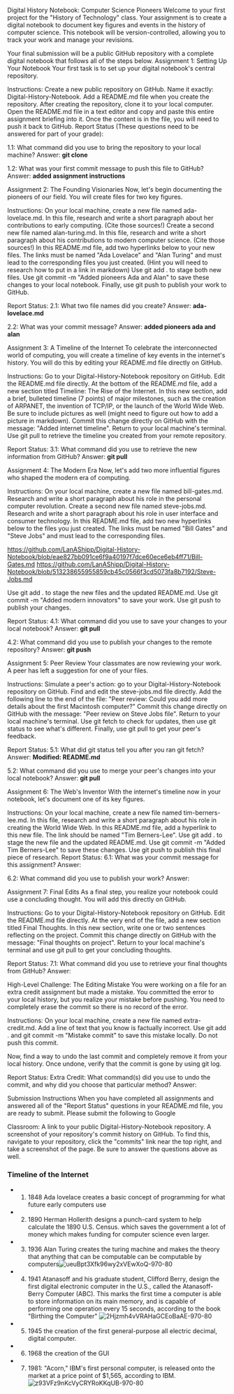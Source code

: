 Digital History Notebook: Computer Science Pioneers
Welcome to your first project for the "History of Technology" class. Your assignment is to create a digital notebook to document key figures and events in the history of computer science. This notebook will be version-controlled, allowing you to track your work and manage your revisions.

Your final submission will be a public GitHub repository with a complete digital notebook that follows all of the steps below.
Assignment 1: Setting Up Your Notebook
Your first task is to set up your digital notebook's central repository.

Instructions: Create a new public repository on GitHub. Name it exactly: Digital-History-Notebook.
Add a README.md file when you create the repository.
After creating the repository, clone it to your local computer. Open the README.md file in a text editor and copy and paste this entire assignment briefing into it.
Once the content is in the file, you will need to push it back to GitHub.
Report Status (These questions need to be answered for part of your grade):

1.1: What command did you use to bring the repository to your local machine?
Answer: **git clone**

1.2: What was your first commit message to push this file to GitHub?
Answer: **added assignment instructions**

Assignment 2: The Founding Visionaries
Now, let's begin documenting the pioneers of our field. You will create files for two key figures.

Instructions: On your local machine, create a new file named ada-lovelace.md.
In this file, research and write a short paragraph about her contributions to early computing. (Cite those sources!)
Create a second new file named alan-turing.md.
In this file, research and write a short paragraph about his contributions to modern computer science. (Cite those sources!)
In this README.md file, add two hyperlinks below to your new files. The links must be named "Ada Lovelace" and "Alan Turing" and must lead to the corresponding files you just created. (Hint you will need to research how to put in a link in markdown)
Use git add . to stage both new files.
Use git commit -m "Added pioneers Ada and Alan" to save these changes to your local notebook.
Finally, use git push to publish your work to GitHub.

Report Status:
2.1: What two file names did you create?
Answer: **ada-lovelace.md**

2.2: What was your commit message?
Answer: **added pioneers ada and alan**

Assignment 3: A Timeline of the Internet
To celebrate the interconnected world of computing, you will create a timeline of key events in the internet's history. You will do this by editing your README.md file directly on GitHub.

Instructions: Go to your Digital-History-Notebook repository on GitHub.
Edit the README.md file directly.
At the bottom of the README.md file, add a new section titled Timeline: The Rise of the Internet.
In this new section, add a brief, bulleted timeline (7 points) of major milestones, such as the creation of ARPANET, the invention of TCP/IP, or the launch of the World Wide Web. Be sure to include pictures as well (might need to figure out how to add a picture in markdown).
Commit this change directly on GitHub with the message: "Added internet timeline".
Return to your local machine's terminal.
Use git pull to retrieve the timeline you created from your remote repository.

Report Status:
3.1: What command did you use to retrieve the new information from GitHub?
Answer: **git pull**

Assignment 4: The Modern Era
Now, let's add two more influential figures who shaped the modern era of computing.

Instructions: On your local machine, create a new file named bill-gates.md. Research and write a short paragraph about his role in the personal computer revolution.
Create a second new file named steve-jobs.md. Research and write a short paragraph about his role in user interface and consumer technology.
In this README.md file, add two new hyperlinks below to the files you just created. The links must be named "Bill Gates" and "Steve Jobs" and must lead to the corresponding files.

https://github.com/LanAShipp/Digital-History-Notebook/blob/eae827bb091ce6f9a40197f7dce60ece6eb4ff71/Bill-Gates.md
https://github.com/LanAShipp/Digital-History-Notebook/blob/513238655955859cb45c0566f3cd5073fa8b7192/Steve-Jobs.md

Use git add . to stage the new files and the updated README.md.
Use git commit -m "Added modern innovators" to save your work.
Use git push to publish your changes.

Report Status:
4.1: What command did you use to save your changes to your local notebook?
Answer: **git pull**

4.2: What command did you use to publish your changes to the remote repository?
Answer: **git push**

Assignment 5: Peer Review
Your classmates are now reviewing your work. A peer has left a suggestion for one of your files.

Instructions: Simulate a peer's action: go to your Digital-History-Notebook repository on GitHub.
Find and edit the steve-jobs.md file directly.
Add the following line to the end of the file: "Peer review: Could you add more details about the first Macintosh computer?"
Commit this change directly on GitHub with the message: "Peer review on Steve Jobs file".
Return to your local machine's terminal.
Use git fetch to check for updates, then use git status to see what's different.
Finally, use git pull to get your peer's feedback.

Report Status:
5.1: What did git status tell you after you ran git fetch?
Answer: **Modified: README.md**

5.2: What command did you use to merge your peer's changes into your local notebook?
Answer: **git pull**

Assignment 6: The Web's Inventor
With the internet's timeline now in your notebook, let's document one of its key figures.

Instructions: On your local machine, create a new file named tim-berners-lee.md.
In this file, research and write a short paragraph about his role in creating the World Wide Web.
In this README.md file, add a hyperlink to this new file. The link should be named "Tim Berners-Lee".
Use git add . to stage the new file and the updated README.md.
Use git commit -m "Added Tim Berners-Lee" to save these changes.
Use git push to publish this final piece of research.
Report Status:
6.1: What was your commit message for this assignment?
Answer:

6.2: What command did you use to publish your work?
Answer:

Assignment 7: Final Edits
As a final step, you realize your notebook could use a concluding thought. You will add this directly on GitHub.

Instructions: Go to your Digital-History-Notebook repository on GitHub.
Edit the README.md file directly.
At the very end of the file, add a new section titled Final Thoughts.
In this new section, write one or two sentences reflecting on the project.
Commit this change directly on GitHub with the message: "Final thoughts on project".
Return to your local machine's terminal and use git pull to get your concluding thoughts.

Report Status:
7.1: What command did you use to retrieve your final thoughts from GitHub?
Answer:

High-Level Challenge: The Editing Mistake
You were working on a file for an extra credit assignment but made a mistake. You committed the error to your local history, but you realize your mistake before pushing. You need to completely erase the commit so there is no record of the error.

Instructions:
On your local machine, create a new file named extra-credit.md.
Add a line of text that you know is factually incorrect.
Use git add . and git commit -m "Mistake commit" to save this mistake locally.
Do not push this commit.

Now, find a way to undo the last commit and completely remove it from your local history.
Once undone, verify that the commit is gone by using git log.

Report Status:
Extra Credit: What command(s) did you use to undo the commit, and why did you choose that particular method?
Answer:

Submission Instructions
When you have completed all assignments and answered all of the "Report Status" questions in your README.md file, you are ready to submit. Please submit the following to Google 

Classroom:
A link to your public Digital-History-Notebook repository.
A screenshot of your repository's commit history on GitHub. To find this, navigate to your repository, click the "commits" link near the top right, and take a screenshot of the page.
Be sure to answer the questions above as well.


### Timeline of the Internet

 - 1. 1848 Ada lovelace creates a basic concept of programming for what future early computers use
 - 2. 1890 Herman Hollerith designs a punch-card system to help calculate the 1890 U.S. Census. which saves the government a lot of money which makes funding for computer science even larger.
 - 3. 1936 Alan Turing creates the turing machine and makes the theory that anything that can be computable can be computable by computers![ueuBpt3Xfk96wy2xVEwXoQ-970-80](https://github.com/user-attachments/assets/073495da-6566-4b56-b4ca-539633185ee1)
 - 4. 1941 Atanasoff and his graduate student, Clifford Berry, design the first digital electronic computer in the U.S., called the Atanasoff-Berry Computer (ABC). This marks the first time a computer is able to store information on its main memory,
      and is capable of performing one operation every 15 seconds, according to the book "Birthing the Computer" ![2Hjzmh4vVRAHaGCEoBaAE-970-80](https://github.com/user-attachments/assets/6cc4"365a-4647-4c73-8cdb-37b7c541f23c)
 - 5. 1945 the creation of the first general-purpose all electric decimal, digital computer.
 - 6. 1968 the creation of the GUI 
 - 7. 1981: "Acorn," IBM's first personal computer, is released onto the market at a price point of $1,565, according to IBM. ![z93VFz9nKcVyCRYRoKKqUB-970-80](https://github.com/user-attachments/assets/435cdc80-8a0e-4047-8a7d-4ccd3d0a0c31)
